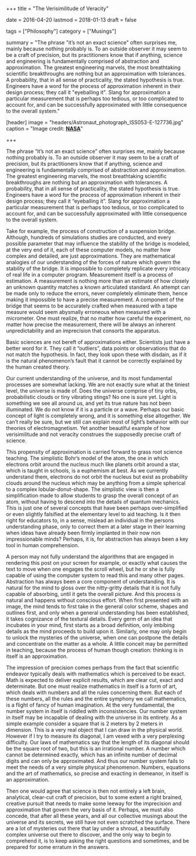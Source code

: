 +++
title = "The Verisimilitude of Veracity"

date = 2016-04-20
lastmod = 2018-01-13
draft = false

tags = ["Philosophy"]
category = ["Musings"]

summary = "The phrase \"it’s not an exact science\" often surprises me, mainly because nothing probably is. To an outside observer it may seem to be a craft of precision, but its practitioners know that if anything, science and engineering is fundamentally comprised of abstraction and approximation. The greatest engineering marvels, the most breathtaking scientific breakthroughs are nothing but an approximation with tolerances. A probability, that in all sense of practicality, the stated hypothesis is true. Engineers have a word for the process of approximation inherent in their design process; they call it \"eyeballing it\". Slang for approximation a particular measurement that is perhaps too tedious, or too complicated to account for, and can be successfully approximated with little consequence to the overall system."

[header]
image = "headers/Astronaut_photograph_ISS053-E-127736.jpg"
caption = "Image credit: [**NASA**](https://earthobservatory.nasa.gov/IOTD/view.php?id=91941&src=iotdrss)"


+++

The phrase “it’s not an exact science” often surprises me, mainly because nothing probably is. To an outside observer it may seem to be a craft of precision, but its practitioners know that if anything, science and engineering is fundamentally comprised of abstraction and approximation. The greatest engineering marvels, the most breathtaking scientific breakthroughs are nothing but an approximation with tolerances. A probability, that in all sense of practicality, the stated hypothesis is true. Engineers have a word for the process of approximation inherent in their design process; they call it “eyeballing it”. Slang for approximation a particular measurement that is perhaps too tedious, or too complicated to account for, and can be successfully approximated with little consequence to the overall system.

Take for example, the process of construction of a suspension bridge. Although, hundreds of simulations studies are conducted, and every possible parameter that may influence the stability of the bridge is modeled, at the very end of it, each of these computer models, no matter how complex and detailed, are just approximations. They are mathematical analogies of our understanding of the forces of nature which govern the stability of the bridge. It is impossible to completely replicate every intricacy of real life in a computer program.
Measurement itself is a process of estimation. A measurement is nothing more than an estimate of how closely an unknown quantity matches a known articulated standard. An attempt can be made only to reduce the errors, never completely eliminate them, hence making it impossible to have a precise measurement. A component of the bridge that seems to be accurately crafted when measured with a tape measure would seem abysmally erroneous when measured with a micrometer. One must realize, that no matter how careful the experiment, no matter how precise the measurement, there will be always an inherent unpredictability and an imprecision that consorts the apparatus.

Basic sciences are not bereft of approximations either. Scientists just have a better word for it. They call it “outliers”, data points or observations that do not match the hypothesis. In fact, they look upon these with disdain, as if it is the natural phenomenon’s fault that it cannot be correctly explained by the human created theory.

Our current understanding of the universe, and its most fundamental processes are somewhat lacking. We are not exactly sure what at the tiniest level, the universe is made of. Does the universe comprise of tiny orbs, probabilistic clouds or tiny vibrating stings? No one is sure yet. Light is something we see all around us, and yet its true nature has not been illuminated. We do not know if it is a particle or a wave. Perhaps our basic concept of light is completely wrong, and it is something else altogether. We can’t really be sure, but we still can explain most of light’s behavior with our theories of electromagnetism. Yet another beautiful example of how verisimilitude and not veracity construes the supposedly precise craft of science.

This propensity of approximation is carried forward to grass root science teaching. The simplistic Bohr’s model of the atom, the one in which electrons orbit around the nucleus much like planets orbit around a star, which is taught in schools, is a euphemism at best. As we currently understand them, electrons do not orbit the nucleus but exist as probability clouds around the nucleus which may be anything from a simple spherical to a complex lobular-donut-shape. The simplistic view is then a simplification made to allow students to grasp the overall concept of an atom, without having to descend into the details of quantum mechanics. This is just one of several concepts that have been perhaps over-simplified or even slightly falsified at the elementary level to aid teaching. Is it then right for educators to, in a sense, mislead an individual in the persons understanding phase, only to correct them at a later stage in their learning when ideas have already been firmly implanted in their now non impressionable minds? Perhaps, it is, for abstraction has always been a key tool in human comprehension.

A person may not fully understand the algorithms that are engaged in rendering this post on your screen for example, or exactly what causes the text to move when one engages the scroll wheel, but he or she is fully capable of using the computer system to read this and many other pages. Abstraction has always been a core component of understanding. It is natural for the mind to gloss over the nitty-gritty details that it is not fully capable of absorbing, until it gets the overall picture. And this process is natural and happens without conscious effort. When first presented with an image, the mind tends to first take in the general color scheme, shapes and outlines first, and only when a general understanding has been established, it takes cognizance of the textural details. Every germ of an idea that incubates in your mind, first starts as a broad definition, only imbibing details as the mind proceeds to build upon it. Similarly, one may only begin to unlock the mysteries of the universe, when one can postpone the details and concentrate on the matter as a whole. A little conceit may be permitted in teaching, because the process of human though creation: thinking is in itself is an approximation.

The impression of precision comes perhaps from the fact that scientific endeavor typically deals with mathematics which is perceived to be exact. Math is expected to deliver explicit results, which are clear cut, exact and determinate. But one must realize mathematics in itself is a form of art, which deals with numbers and all the rules concerning them. But each of these numbers, all the rules and the entire symphony we call mathematics, is a flight of fancy of human imagination. At the very fundamental, the number system in itself is riddled with inconsistencies. Our number system in itself may be incapable of dealing with the universe in its entirety. As a simple example consider a square that is 2 meters by 2 meters in dimension. This is a very real object that I can draw in the physical world. However if I try to measure its diagonal, I am vexed with a very perplexing difficulty. Our laws of mathematics say that the length of its diagonal should be the square root of two, but this is an irrational number. A number which cannot be determined exactly, which has an infinite number of decimal digits and can only be approximated. And thus our number system fails to meet the needs of a very simple physical phenomenon. Numbers, equations and the art of mathematics, so precise and exacting in demeanor, in itself is an approximation.

Then one would agree that science is then not entirely a left brain, analytical, clear-cut craft of precision, but to some extent a right brained, creative pursuit that needs to make some leeway for the imprecision and approximation that govern the very basis of it. Perhaps, we must also concede, that after all these years, and all our collective musings about the universe and its secrets, we still have not even scratched the surface. There are a lot of mysteries out there that lay under a shroud, a beautifully complex universe out there to discover, and the only way to begin to comprehend it, is to keep asking the right questions and sometimes, and be prepared for some erratum in the answers.
